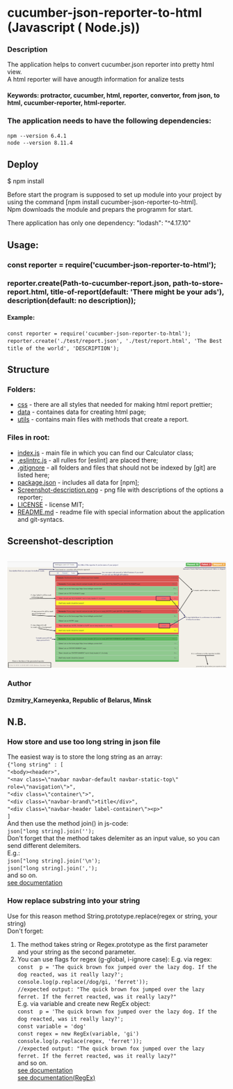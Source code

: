 # cucumber-json-reporter-to-html (Javascript ( Node.js))

### Description 
The application helps to convert cucumber.json reporter into pretty html view.<br>
A html reporter will have anougth information for analize tests<br>

#### Keywords: protractor, cucumber, html, reporter, convertor, from json, to html, cucumber-reporter, html-reporter.
 
### The application needs to have the following dependencies:

    npm --version 6.4.1
    node --version 8.11.4

## Deploy
$ npm install

Before start the program is supposed to set up module into your project by using the command [npm install cucumber-json-reporter-to-html].<br>
Npm downloads the module and prepars the programm for start.<br>

There application has only one dependency: "lodash": "^4.17.10"

## Usage:

 ### const reporter = require('cucumber-json-reporter-to-html');<br>
 ### reporter.create(Path-to-cucumber-report.json, path-to-store-report.html, title-of-report(default: 'There might be your ads'), description(default: no description));
 
 #### Example:
 `const reporter = require('cucumber-json-reporter-to-html');`
 `reporter.create('./test/report.json', './test/report.html', 'The Best title of the world', 'DESCRIPTION');`

## Structure 
### Folders:

- [css](https://github.com/KarneyenkaDzmitry/cucumber-json-reporter-to-html/tree/master/css) - there are all styles that needed for making html report prettier;
- [data](https://github.com/KarneyenkaDzmitry/cucumber-json-reporter-to-html/tree/master/data) - containes data for creating html page;
- [utils](https://github.com/KarneyenkaDzmitry/cucumber-json-reporter-to-html/tree/master/utils) - contains main files with methods that create a report.

### Files in root:

- [index.js](https://github.com/KarneyenkaDzmitry/cucumber-json-reporter-to-html/blob/master/index.js) - main file in which you can find our Calculator class;
- [.eslintrc.js](https://github.com/KarneyenkaDzmitry/cucumber-json-reporter-to-html/blob/master/.eslintrc.js) - all rulles for [eslint] are placed there;
- [.gitignore](https://github.com/KarneyenkaDzmitry/cucumber-json-reporter-to-html/blob/master/.gitignore) -  all folders and files that should not be indexed by [git] are listed here;
- [package.json](https://github.com/KarneyenkaDzmitry/cucumber-json-reporter-to-html/blob/master/package.json) - includes all data for [npm];
- [Screenshot-description.png](https://github.com/KarneyenkaDzmitry/cucumber-json-reporter-to-html/blob/master/Screenshot-description.png) - png file with descriptions of the options a reporter;
- [LICENSE](https://github.com/KarneyenkaDzmitry/cucumber-json-reporter-to-html/blob/master/LICENSE) - license MIT;
- [README.md](https://github.com/KarneyenkaDzmitry/cucumber-json-reporter-to-html/blob/master/README.md) - readme file with special information about the application and git-syntacs. 

## Screenshot-description
<br>
<img weight = "100%" src="https://github.com/KarneyenkaDzmitry/cucumber-json-reporter-to-html/blob/master/Screenshot-description.png">
<br>

### Author
#### Dzmitry_Karneyenka, Republic of Belarus, Minsk

## N.B.
### How store and use too long string in json file 
The easiest way is to store the long string as an array:<br>
`{"long string" : [`<br>
            `"<body><header>",`<br>
            `"<nav class=\"navbar navbar-default navbar-static-top\" role=\"navigation\">",`<br>
            `"<div class=\"container\">",`<br>
            `"<div class=\"navbar-brand\">title</div>",`<br>
            `"<div class=\"navbar-header label-container\"><p>"`<br>
`]`<br>
And then use the method join() in js-code:<br>
`json["long string].join('');`<br>
Don't forget that the method takes delemiter as an input value, so you can send different delemiters.<br>
E.g.:<br>
`json["long string].join('\n');`<br>
`json["long string].join(',');`<br>
and so on.<br>
[see documentation](https://developer.mozilla.org/ru/docs/Web/JavaScript/Reference/Global_Objects/Array/join)<br>

### How replace substring into your string 
Use for this reason method String.prototype.replace(regex or string, your string)<br>
Don't forget:
1. The method takes string or Regex.prototype as the first parameter<br>
and your string as the second parameter.<br>
2. You can use flags for regex (g-global, i-ignore case):
E.g. via regex:<br>
`const  p = 'The quick brown fox jumped over the lazy dog. If the dog reacted, was it really lazy?';`<br>
`console.log(p.replace(/dog/gi, 'ferret'));`<br>
`//expected output: "The quick brown fox jumped over the lazy ferret. If the ferret reacted, was it really lazy?"`<br>
E.g. via variable and create new RegEx object:<br> 
`const  p = 'The quick brown fox jumped over the lazy dog. If the dog reacted, was it really lazy?';`<br>
`const variable = 'dog'`<br>
`const regex = new RegEx(variable, 'gi')`<br>
`console.log(p.replace(regex, 'ferret'));`<br>
`//expected output: "The quick brown fox jumped over the lazy ferret. If the ferret reacted, was it really lazy?"`<br>
and so on.<br>
[see documentation](https://developer.mozilla.org/en-US/docs/Web/JavaScript/Reference/Global_Objects/String/replace)<br>
[see documentation(RegEx)](https://developer.mozilla.org/en-US/docs/Web/JavaScript/Reference/Global_Objects/RegExp)<br>